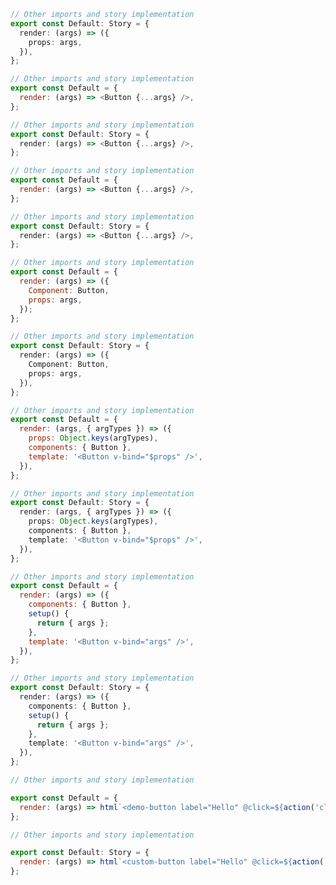 ```ts filename="CSF 3 - explicit render function" renderer="angular" language="ts"
// Other imports and story implementation
export const Default: Story = {
  render: (args) => ({
    props: args,
  }),
};
```

```js filename="CSF 3 - explicit render function" renderer="react" language="js"
// Other imports and story implementation
export const Default = {
  render: (args) => <Button {...args} />,
};
```

```ts filename="CSF 3 - explicit render function" renderer="react" language="ts"
// Other imports and story implementation
export const Default: Story = {
  render: (args) => <Button {...args} />,
};
```

```js filename="CSF 3 - explicit render function" renderer="solid" language="js"
// Other imports and story implementation
export const Default = {
  render: (args) => <Button {...args} />,
};
```

```ts filename="CSF 3 - explicit render function" renderer="solid" language="ts"
// Other imports and story implementation
export const Default: Story = {
  render: (args) => <Button {...args} />,
};
```

```js filename="CSF 3 - explicit render function" renderer="svelte" language="js"
// Other imports and story implementation
export const Default = {
  render: (args) => ({
    Component: Button,
    props: args,
  });
};
```

```ts filename="CSF 3 - explicit render function" renderer="svelte" language="ts"
// Other imports and story implementation
export const Default: Story = {
  render: (args) => ({
    Component: Button,
    props: args,
  }),
};
```

```js filename="CSF 3 - explicit render function" renderer="vue" language="js" tabTitle="2"
// Other imports and story implementation
export const Default = {
  render: (args, { argTypes }) => ({
    props: Object.keys(argTypes),
    components: { Button },
    template: '<Button v-bind="$props" />',
  }),
};
```

```ts filename="CSF 3 - explicit render function" renderer="vue" language="ts" tabTitle="2"
// Other imports and story implementation
export const Default: Story = {
  render: (args, { argTypes }) => ({
    props: Object.keys(argTypes),
    components: { Button },
    template: '<Button v-bind="$props" />',
  }),
};
```

```js filename="CSF 3 - explicit render function" renderer="vue" language="js" tabTitle="3"
// Other imports and story implementation
export const Default = {
  render: (args) => ({
    components: { Button },
    setup() {
      return { args };
    },
    template: '<Button v-bind="args" />',
  }),
};
```

```ts filename="CSF 3 - explicit render function" renderer="vue" language="ts" tabTitle="3"
// Other imports and story implementation
export const Default: Story = {
  render: (args) => ({
    components: { Button },
    setup() {
      return { args };
    },
    template: '<Button v-bind="args" />',
  }),
};
```

```js filename="CSF 3 - explicit render function" renderer="web-components" language="js"
// Other imports and story implementation

export const Default = {
  render: (args) => html`<demo-button label="Hello" @click=${action('clicked')}></custom-button>`,
};
```

```js filename="CSF 3 - explicit render function" renderer="web-components" language="ts"
// Other imports and story implementation

export const Default: Story = {
  render: (args) => html`<custom-button label="Hello" @click=${action('clicked')}></custom-button>`,
};
```
